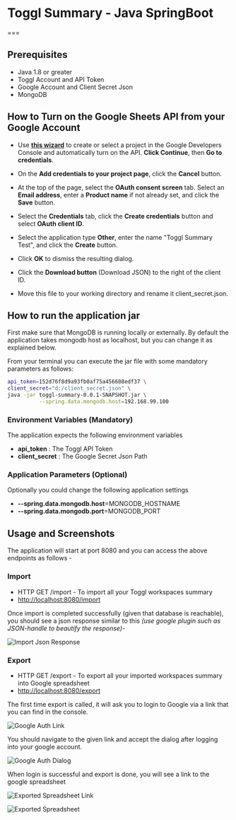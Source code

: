 # Toggl Summary - Java SpringBoot
===

## Prerequisites 

- Java 1.8 or greater
- Toggl Account and API Token
- Google Account and Client Secret Json
- MongoDB

## How to Turn on the Google Sheets API from your Google Account
   
- Use **[this wizard](https://console.developers.google.com/start/api?id=sheets.googleapis.com)** to create or select a project in the Google Developers Console and automatically turn on the API. **Click Continue**, then **Go to credentials**.

- On the **Add credentials to your project page**, click the **Cancel** button.
 
- At the top of the page, select the **OAuth consent screen** tab. Select an **Email address**, enter a **Product name** if not already set, and click the **Save** button.

- Select the **Credentials** tab, click the **Create credentials** button and select **OAuth client ID**.

- Select the application type **Other**, enter the name "Toggl Summary Test", and click the **Create** button.

- Click **OK** to dismiss the resulting dialog.

- Click the **Download button** (Download JSON) to the right of the client ID.

- Move this file to your working directory and rename it client_secret.json.

## How to run the application jar

First make sure that MongoDB is running locally or externally. By default the application takes mongodb host as localhost, but you can change it as explained below.

From your terminal you can execute the jar file with some mandatory parameters as follows:

```sh
api_token=152d76f8d9a93fb0af75a456608edf37 \
client_secret="d:/client_secret.json" \
java -jar toggl-summary-0.0.1-SNAPSHOT.jar \
          --spring.data.mongodb.host=192.168.99.100
```

### Environment Variables (Mandatory)

The application expects the following environment variables

- **api_token** : The Toggl API Token
- **client_secret** : The Google Secret Json Path

### Application Parameters (Optional)

Optionally you could change the following application settings

- **--spring.data.mongodb.host**=MONGODB_HOSTNAME
- **--spring.data.mongodb.port**=MONGODB_PORT

## Usage and Screenshots
                 
The application will start at port 8080 and you can access the above endpoints as follows - 


### Import
                                                 
- HTTP GET /import - To import all your Toggl workspaces summary
- [http://localhost:8080/import](http://localhost:8080/import)

Once import is completed successfully (given that database is reachable), you should see a json response similar to this _(use google plugin such as JSON-handle to beautify the response)_- 

![Import Json Response](docs/images/import-json-response.jpg)

### Export

- HTTP GET /export - To export all your imported workspaces summary into Google spreadsheet
- [http://localhost:8080/export](http://localhost:8080/export)

The first time export is called, it will ask you to login to Google via a link that you can find in the console.

![Google Auth Link](docs/images/google-auth-link.jpg)

You should navigate to the given link and accept the dialog after logging into your google account.

![Google Auth Dialog](docs/images/google-auth-dialog.jpg)

When login is successful and export is done, you will see a link to the google spreadsheet

![Exported Spreadsheet Link](docs/images/export-spreadsheet-link.jpg)

![Exported Spreadsheet](docs/images/spreadsheet.jpg)
